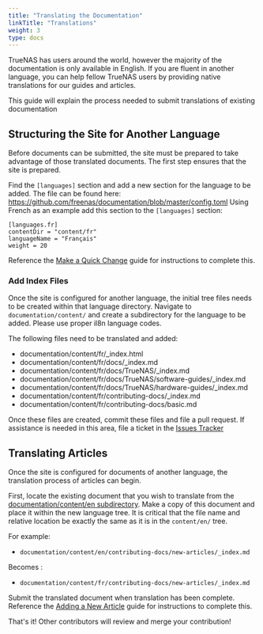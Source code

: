 ```yaml
---
title: "Translating the Documentation"
linkTitle: "Translations"
weight: 3
type: docs
---
```


TrueNAS has users around the world, however the majority of the documentation is only available in English.  If you are fluent in another language, you can help fellow TrueNAS users by providing native translations for our guides and articles. 

This guide will explain the process needed to submit translations of existing documentation

## Structuring the Site for Another Language

Before documents can be submitted, the site must be prepared to take advantage of those translated documents.  The first step ensures that the site is prepared. 

Find the `[languages]` section and add a new section for the language to be added. The file can be found here: https://github.com/freenas/documentation/blob/master/config.toml
Using French as an example add this section to the `[languages]` section:

```
[languages.fr]
contentDir = "content/fr"
languageName = "Français"
weight = 20
```

Reference the [Make a Quick Change](https://docs.ixsystems.com/contributing-docs/basic/) guide for instructions to complete this.

### Add Index Files

Once the site is configured for another language, the initial tree files needs to be created within that language directory.  Navigate to `documentation/content/` and create a subdirectory for the language to be added.  Please use proper il8n language codes.

The following files need to be translated and added:

+ documentation/content/fr/_index.html
+ documentation/content/fr/docs/_index.md
+ documentation/content/fr/docs/TrueNAS/_index.md
+ documentation/content/fr/docs/TrueNAS/software-guides/_index.md 
+ documentation/content/fr/docs/TrueNAS/hardware-guides/_index.md
+ documentation/content/fr/contributing-docs/_index.md
+ documentation/content/fr/contributing-docs/basic.md

Once these files are created, commit these files and file a pull request.  If assistance is needed in this area, file a ticket in the [Issues Tracker](https://github.com/freenas/documentation/issues/new?title=Adding%20a%20New%20Langauge)

## Translating Articles

Once the site is configured for documents of another language, the translation process of articles can begin. 

First, locate the existing document that you wish to translate from the [documentation/content/en subdirectory](https://github.com/freenas/documentation/tree/master/content/en).  Make a copy of this document and place it within the new language tree.  It is critical that the file name and relative location be exactly the same as it is in the `content/en/` tree.

For example:
+ `documentation/content/en/contributing-docs/new-articles/_index.md`

Becomes :
+ `documentation/content/fr/contributing-docs/new-articles/_index.md`

Submit the translated document when translation has been complete.   
Reference the [Adding a New Article](https://docs.ixsystems.com/contributing-docs/new-articles/) guide for instructions to complete this.

That's it! Other contributors will review and merge your contribution!
